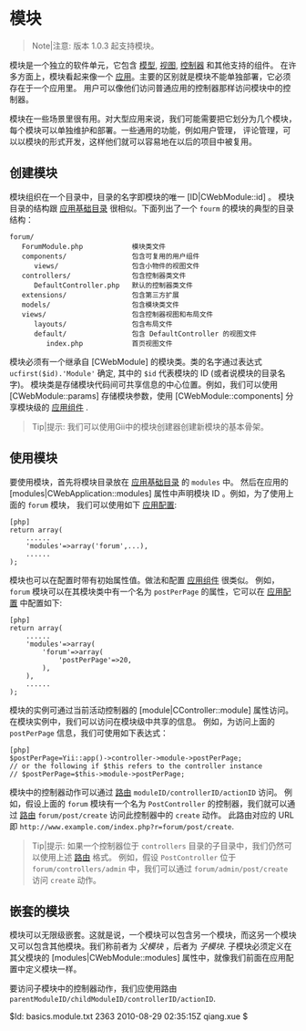 模块
======

> Note|注意: 版本 1.0.3 起支持模块。

模块是一个独立的软件单元，它包含 [模型](/doc/guide/basics.model), [视图](/doc/guide/basics.view), [控制器](/doc/guide/basics.controller) 和其他支持的组件。
在许多方面上，模块看起来像一个 [应用](/doc/guide/basics.application)。主要的区别就是模块不能单独部署，它必须存在于一个应用里。
用户可以像他们访问普通应用的控制器那样访问模块中的控制器。

模块在一些场景里很有用。对大型应用来说，我们可能需要把它划分为几个模块，每个模块可以单独维护和部署。一些通用的功能，例如用户管理，
评论管理，可以以模块的形式开发，这样他们就可以容易地在以后的项目中被复用。


创建模块
---------------

模块组织在一个目录中，目录的名字即模块的唯一 [ID|CWebModule::id] 。
模块目录的结构跟  [应用基础目录](/doc/guide/basics.application#application-base-directory) 很相似。下面列出了一个  `fourm` 的模块的典型的目录结构：

~~~
forum/
   ForumModule.php            模块类文件
   components/                包含可复用的用户组件
      views/                  包含小物件的视图文件
   controllers/               包含控制器类文件
      DefaultController.php   默认的控制器类文件
   extensions/                包含第三方扩展
   models/                    包含模块类文件
   views/                     包含控制器视图和布局文件
      layouts/                包含布局文件
      default/                包含 DefaultController 的视图文件
         index.php            首页视图文件
~~~

模块必须有一个继承自 [CWebModule] 的模块类。类的名字通过表达式  `ucfirst($id).'Module'` 确定, 其中的 `$id` 代表模块的 ID (或者说模块的目录名字)。
模块类是存储模块代码间可共享信息的中心位置。例如，我们可以使用 [CWebModule::params] 存储模块参数，使用 [CWebModule::components] 分享模块级的  [应用组件](/doc/guide/basics.application#application-component) .

> Tip|提示: 我们可以使用Gii中的模块创建器创建新模块的基本骨架。


使用模块
------------

要使用模块，首先将模块目录放在 [应用基础目录](/doc/guide/basics.application#application-base-directory) 的 `modules` 中。
然后在应用的  [modules|CWebApplication::modules] 属性中声明模块 ID 。例如，为了使用上面的 `forum` 模块，
我们可以使用如下 [应用配置](/doc/guide/basics.application#application-configuration):

~~~
[php]
return array(
	......
	'modules'=>array('forum',...),
	......
);
~~~

模块也可以在配置时带有初始属性值。做法和配置 [应用组件](/doc/guide/basics.application#application-component) 很类似。
例如， `forum` 模块可以在其模块类中有一个名为 `postPerPage` 的属性，它可以在 [应用配置](/doc/guide/basics.application#application-configuration) 中配置如下:

~~~
[php]
return array(
	......
	'modules'=>array(
	    'forum'=>array(
	        'postPerPage'=>20,
	    ),
	),
	......
);
~~~

模块的实例可通过当前活动控制器的 [module|CController::module] 属性访问。在模块实例中，我们可以访问在模块级中共享的信息。
例如，为访问上面的 `postPerPage` 信息，我们可使用如下表达式：

~~~
[php]
$postPerPage=Yii::app()->controller->module->postPerPage;
// or the following if $this refers to the controller instance
// $postPerPage=$this->module->postPerPage;
~~~

模块中的控制器动作可以通过 [路由](/doc/guide/basics.controller#route) `moduleID/controllerID/actionID` 访问。
例如，假设上面的 `forum` 模块有一个名为 `PostController` 的控制器，我们就可以通过 [路由](/doc/guide/basics.controller#route) `forum/post/create` 访问此控制器中的 `create` 动作。
此路由对应的 URL  即 `http://www.example.com/index.php?r=forum/post/create`.

> Tip|提示: 如果一个控制器位于 `controllers` 目录的子目录中，我们仍然可以使用上述 [路由](/doc/guide/basics.controller#route) 格式。
例如，假设 `PostController` 位于 `forum/controllers/admin` 中，我们可以通过  `forum/admin/post/create` 访问 `create` 动作。


嵌套的模块
-------------

模块可以无限级嵌套。这就是说，一个模块可以包含另一个模块，而这另一个模块又可以包含其他模块。我们称前者为 *父模块* ，后者为 *子模块*. 
子模块必须定义在其父模块的  [modules|CWebModule::modules] 属性中，就像我们前面在应用配置中定义模块一样。

要访问子模块中的控制器动作，我们应使用路由  `parentModuleID/childModuleID/controllerID/actionID`.


<div class="revision">$Id: basics.module.txt 2363 2010-08-29 02:35:15Z qiang.xue $</div>